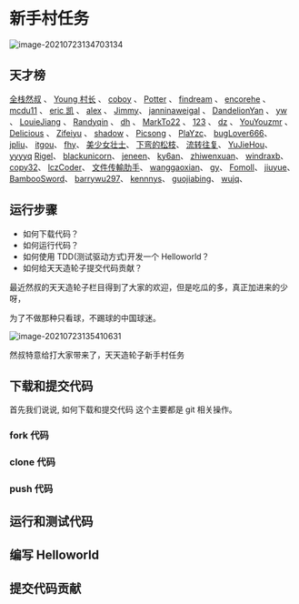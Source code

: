 # 新手村任务

![image-20210723134703134](https://gitee.com/josephxia/picgo/raw/master/juejin/image-20210723134703134.png)

## 天才榜

[全栈然叔](https://github.com/su37josephxia) 、
[Young 村长](https://github.com/57code) 、
[coboy](https://github.com/amebyte) 、
[Potter](https://github.com/yxw007) 、
[findream](https://github.com/224137748) 、
[encorehe](https://github.com/encorehe) 、
[mcdu11](https://github.com/mcdu11) 、
[eric 凯](https://github.com/yk-knight) 、
[alex](https://github.com/alexgy1) 、
[Jimmy](https://github.com/First-Jim)、
[janninaweigal](https://github.com/janninaweigal) 、
[DandelionYan](https://github.com/DandelionYan) 、
[yw](https://github.com/yanwufly) 、
[LouieJiang](https://github.com/LouieJiang) 、
[Randyqin](https://github.com/qinran0423) 、
[dh](https://github.com/xf017946) 、
[MarkTo22](https://github.com/MarkTo22) 、
[123](https://github.com/141110126/) 、
[dz](https://github.com/dongson001/) 、
[YouYouzmr](https://github.com/YouYouzmr) 、
[Delicious](https://github.com/17318061024) 、
[Zifeiyu](https://github.com/zifeiyu666) 、
[shadow](https://github.com/Mr-House) 、
[Picsong](https://github.com/Picsong) 、
[PlaYzc](https://github.com/es329)、
[bugLover666](https://github.com/bugLover666)、
[jpliu](https://github.com/jp-liu)、
[itgou](https://github.com/itgou)、
[fhy](https://github.com/fhy1)、
[美少女壮士](https://github.com/aray0911)、
[下弯的松枝](https://github.com/sitonlotus)、
[流转往复](https://github.com/Breezes1993)、
[YuJieHou](https://github.com/YuJieHou/)、
[yyyyq](https://github.com/yyyyq/)
[Rigel](https://github.com/Galaxy-Rigel)、
[blackunicorn](https://github.com/blaunicorn/)、
[jeneen](https://github.com/zx1001011)、
[ky6an](https://github.com/ky6an)、
[zhiwenxuan](https://github.com/zhiwenxuan)、
[windraxb](https://github.com/windraxb)、
[copy32](https://github.com/copy32)、
[lczCoder](https://github.com/lczCoder)、
[文件传輸肋手](https://github.com/CaesarAuditore)、
[wanggaoxian](https://github.com/wanggaoxiantongxue)、
[gy](https://github.com/Glyxc)、
[Fomoll](https://github.com/fomoll)、
[jiuyue](https://github.com/SeptemberMaples)、
[BambooSword](https://github.com/BambooSword)、
[barrywu297](https://github.com/barrywu297)、
[kennnys](https://github.com/HuiWang111)、
[guojiabing](https://github.com/guojiabing)、
[wujq](https://github.com/asd2766)、

## 运行步骤

- 如何下载代码？
- 如何运行代码？
- 如何使用 TDD(测试驱动方式)开发一个 Helloworld？
- 如何给天天造轮子提交代码贡献？

最近然叔的天天造轮子栏目得到了大家的欢迎，但是吃瓜的多，真正加进来的少呀，

为了不做那种只看球，不踢球的中国球迷。

![image-20210723135410631](https://gitee.com/josephxia/picgo/raw/master/juejin/image-20210723135410631.png)

然叔特意给打大家带来了，天天造轮子新手村任务

## 下载和提交代码

首先我们说说, 如何下载和提交代码 这个主要都是 git 相关操作。

### fork 代码

### clone 代码

### push 代码

## 运行和测试代码

## 编写 Helloworld

## 提交代码贡献
